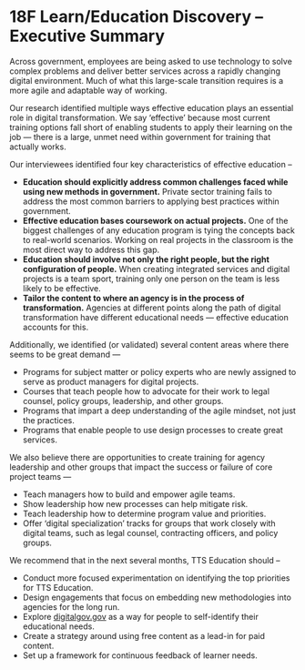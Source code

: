 # 18F Learn/Education Discovery – Executive Summary

Across government, employees are being asked to use technology to solve complex problems and deliver better services across a rapidly changing digital environment. Much of what this large-scale transition requires is a more agile and adaptable way of working. 

Our research identified multiple ways effective education plays an essential role in digital transformation. We say ‘effective’ because most current training options fall short of enabling students to apply their learning on the job — there is a large, unmet need within government for training that actually works. 

Our interviewees identified four key characteristics of effective education – 
- **Education should explicitly address common challenges faced while using new methods in government.** Private sector training fails to address the most common barriers to applying best practices within government. 
- **Effective education bases coursework on actual projects.** One of the biggest challenges of any education program is tying the concepts back to real-world scenarios. Working on real projects in the classroom is the most direct way to address this gap. 
- **Education should involve not only the right people, but the right configuration of people.** When creating integrated services and digital projects is a team sport, training only one person on the team is less likely to be effective.
- **Tailor the content to where an agency is in the process of transformation.** Agencies at different points along the path of digital transformation have different educational needs — effective education accounts for this. 

Additionally, we identified (or validated) several content areas where there seems to be great demand —
- Programs for subject matter or policy experts who are newly assigned to serve as product managers for digital projects.
- Courses that teach people how to advocate for their work to legal counsel, policy groups, leadership, and other groups. 
- Programs that impart a deep understanding of the agile mindset, not just the practices. 
- Programs that enable people to use design processes to create great services.

We also believe there are opportunities to create training for agency leadership and other groups that impact the success or failure of core project teams — 

- Teach managers how to build and empower agile teams. 
- Show leadership how new processes can help mitigate risk.
- Teach leadership how to determine program value and priorities. 
- Offer ‘digital specialization’ tracks for groups that work closely with digital teams, such as legal counsel, contracting officers, and policy groups.

We recommend that in the next several months, TTS Education should – 
- Conduct more focused experimentation on identifying the top priorities for TTS Education. 
- Design engagements that focus on embedding new methodologies into agencies for the long run.
- Explore [digitalgov.gov](https://www.digitalgov.gov/) as a way for people to self-identify their educational needs. 
- Create a strategy around using free content as a lead-in for paid content. 
- Set up a framework for continuous feedback of learner needs. 
